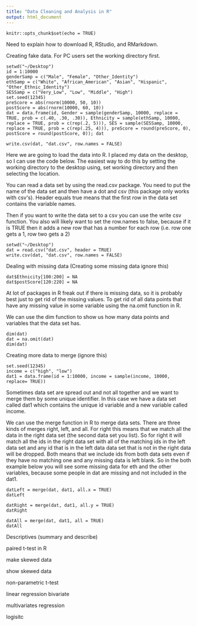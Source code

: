```yaml
---
title: "Data Cleaning and Analysis in R"
output: html_document
---
```


```{r setup, include=FALSE}
knitr::opts_chunk$set(echo = TRUE)
```
Need to explain how to download R, RStudio, and RMarkdown.

Creating fake data.  For PC users set the working directory first.
```{r}
setwd("~/Desktop")
id = 1:10000
genderSamp = c("Male", "Female", "Other_Identity")
ethSamp = c("White", "African_American", "Asian", "Hispanic", "Other_Ethnic_Identity")
SESSamp = c("Very_Low", "Low", "Middle", "High")
set.seed(12345)
preScore = abs(rnorm(10000, 50, 10))
postScore = abs(rnorm(10000, 60, 10))
dat = data.frame(id, Gender = sample(genderSamp, 10000, replace = TRUE, prob = c(.40, .30, .30)), Ethnicity = sample(ethSamp, 10000, replace = TRUE, prob = c(rep(.2, 5))), SES = sample(SESSamp, 10000, replace = TRUE, prob = c(rep(.25, 4))), preScore = round(preScore, 0), postScore = round(postScore, 0)); dat

write.csv(dat, "dat.csv", row.names = FALSE)
```
Here we are going to load the data into R.  I placed my data on the desktop, so I can use the code below.  The easiest way to do this by setting the working directory to the desktop using, set working directory and then selecting the location.  

You can read a data set by using the read.csv package.  You need to put the name of the data set and then have a dot and csv (this package only works with csv's).  Header equals true means that the first row in the data set contains the variable names.  

Then if you want to write the data set to a csv you can use the write csv function. You also will likely want to set the row.names to false, because if it is TRUE then it adds a new row that has a number for each row (i.e. row one gets a 1, row two gets a 2)
```{r}
setwd("~/Desktop")
dat = read.csv("dat.csv", header = TRUE)
write.csv(dat, "dat.csv", row.names = FALSE)

```
Dealing with missing data (Creating some missing data ignore this)
```{r}
dat$Ethnicity[100:200] = NA
dat$postScore[120:220] = NA
```
At lot of packages in R freak out if there is missing data, so it is probably best just to get rid of the missing values.  To get rid of all data points that have any missing value in some variable using the na.omit function in R.  

We can use the dim function to show us how many data points and variables that the data set has.  
```{r}
dim(dat)
dat = na.omit(dat)
dim(dat)
```
Creating more data to merge (ignore this)
```{r}
set.seed(12345)
income = c("high", "low")
dat1 = data.frame(id = 1:10000, income = sample(income, 10000, replace= TRUE))

```
Sometimes data set are spread out and not all together and we want to merge them by some unique identifier.  In this case we have a data set called dat1 which contains the unique id variable and a new variable called income.

We can use the merge function in R to merge data sets.  There are three kinds of merges right, left, and all.  For right this means that we match all the data in the right data set (the second data set you list).  So for right it will match all the ids in the right data set with all of the matching ids in the left data set and any id that is in the left data data set that is not in the right data will be dropped.  Both means that we include ids from both data sets even if they have no matching one and any missing data is left blank.  So in the both example below you will see some missing data for eth and the other variables, because some people in dat are missing and not included in the dat1.
```{r}
datLeft = merge(dat, dat1, all.x = TRUE)
datLeft

datRight = merge(dat, dat1, all.y = TRUE)
datRight

datAll = merge(dat, dat1, all = TRUE)
datAll
```
Descriptives (summary and describe)

paired t-test in R

make skewed data

show skewed data

non-parametric t-test

linear regression bivariate

multivariates regression 

logisitc

